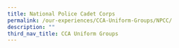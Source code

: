```yaml
---
title: National Police Cadet Corps
permalink: /our-experiences/CCA-Uniform-Groups/NPCC/
description: ""
third_nav_title: CCA Uniform Groups
---
```

